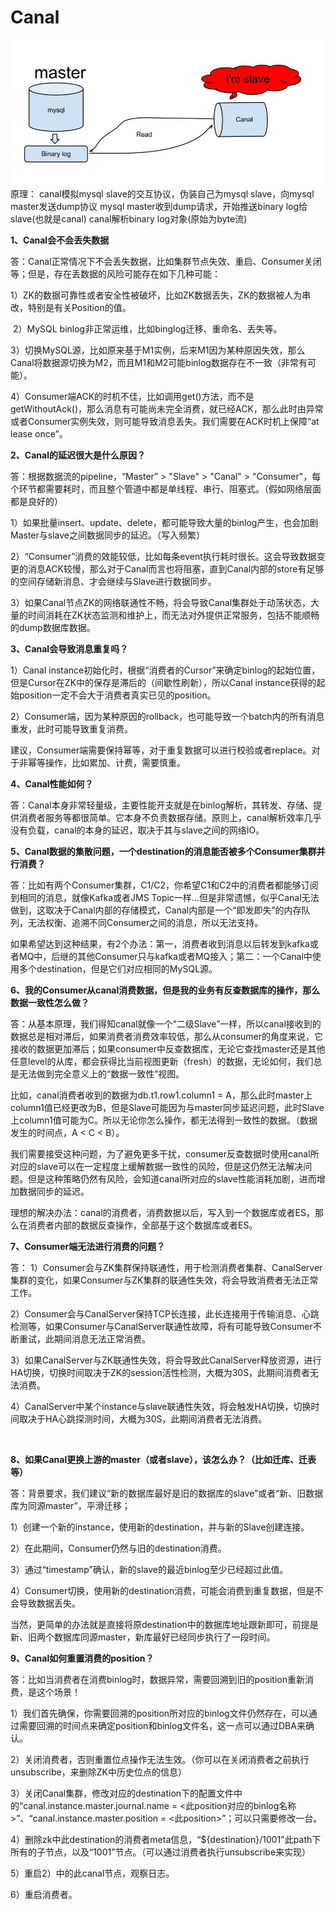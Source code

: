 # Canal

![img](images/687474703a2f2f646c2e69746579652e636f6d2f75706c6f61642f6174746163686d656e742f303038302f333130372f63383762363762612d333934632d333038362d393537372d3964623035626530346339352e6a7067)原理：
canal模拟mysql slave的交互协议，伪装自己为mysql slave，向mysql master发送dump协议
mysql master收到dump请求，开始推送binary log给slave(也就是canal)
canal解析binary log对象(原始为byte流)



 **1、Canal会不会丢失数据**

  答：Canal正常情况下不会丢失数据，比如集群节点失效、重启、Consumer关闭等；但是，存在丢数据的风险可能存在如下几种可能：

​    1）ZK的数据可靠性或者安全性被破坏，比如ZK数据丢失，ZK的数据被人为串改，特别是有关Position的值。

​    2）MySQL binlog非正常运维，比如binglog迁移、重命名、丢失等。

​    3）切换MySQL源，比如原来基于M1实例，后来M1因为某种原因失效，那么Canal将数据源切换为M2，而且M1和M2可能binlog数据存在不一致（非常有可能）。

​    4）Consumer端ACK的时机不佳，比如调用get()方法，而不是getWithoutAck()，那么消息有可能尚未完全消费，就已经ACK，那么此时由异常或者Consumer实例失效，则可能导致消息丢失。我们需要在ACK时机上保障“at lease once”。



 **2、Canal的延迟很大是什么原因？**

答：根据数据流的pipeline，“Master” > "Slave" > "Canal" > "Consumer"，每个环节都需要耗时，而且整个管道中都是单线程、串行、阻塞式。（假如网络层面都是良好的）

1）如果批量insert、update、delete，都可能导致大量的binlog产生，也会加剧Master与slave之间数据同步的延迟。（写入频繁）

2）“Consumer”消费的效能较低，比如每条event执行耗时很长。这会导致数据变更的消息ACK较慢，那么对于Canal而言也将阻塞，直到Canal内部的store有足够的空间存储新消息、才会继续与Slave进行数据同步。

3）如果Canal节点ZK的网络联通性不畅，将会导致Canal集群处于动荡状态，大量的时间消耗在ZK状态监测和维护上，而无法对外提供正常服务，包括不能顺畅的dump数据库数据。

 

**3、Canal会导致消息重复吗？**

1）Canal instance初始化时，根据“消费者的Cursor”来确定binlog的起始位置，但是Cursor在ZK中的保存是滞后的（间歇性刷新），所以Canal instance获得的起始position一定不会大于消费者真实已见的position。

2）Consumer端，因为某种原因的rollback，也可能导致一个batch内的所有消息重发，此时可能导致重复消费。

建议，Consumer端需要保持幂等，对于重复数据可以进行校验或者replace。对于非幂等操作，比如累加、计费，需要慎重。

 

**4、Canal性能如何？**

答：Canal本身非常轻量级，主要性能开支就是在binlog解析，其转发、存储、提供消费者服务等都很简单。它本身不负责数据存储。原则上，canal解析效率几乎没有负载，canal的本身的延迟，取决于其与slave之间的网络IO。

 

**5、Canal数据的集散问题，一个destination的消息能否被多个Consumer集群并行消费？**

答：比如有两个Consumer集群，C1/C2，你希望C1和C2中的消费者都能够订阅到相同的消息，就像Kafka或者JMS Topic一样...但是非常遗憾，似乎Canal无法做到，这取决于Canal内部的存储模式，Canal内部是一个“即发即失”的内存队列，无法权衡、追溯不同Consumer之间的消息，所以无法支持。

如果希望达到这种结果，有2个办法：第一，消费者收到消息以后转发到kafka或者MQ中，后继的其他Consumer只与kafka或者MQ接入；第二：一个Canal中使用多个destination，但是它们对应相同的MySQL源。



**6、我的Consumer从canal消费数据，但是我的业务有反查数据库的操作，那么数据一致性怎么做？**

答：从基本原理，我们得知canal就像一个“二级Slave”一样，所以canal接收到的数据总是相对滞后，如果消费者消费效率较低，那么从consumer的角度来说，它接收的数据更加滞后；如果consumer中反查数据库，无论它查找master还是其他任意level的从库，都会获得比当前视图更新（fresh）的数据，无论如何，我们总是无法做到完全意义上的“数据一致性”视图。

 比如，canal消费者收到的数据为db.t1.row1.column1 = A，那么此时master上column1值已经更改为B，但是Slave可能因为与master同步延迟问题，此时Slave上column1值可能为C。所以无论你怎么操作，都无法得到一致性的数据。（数据发生的时间点，A < C < B）。

 我们需要接受这种问题，为了避免更多干扰，consumer反查数据时使用canal所对应的slave可以在一定程度上缓解数据一致性的风险，但是这仍然无法解决问题。但是这种策略仍然有风险，会知道canal所对应的slave性能消耗加剧，进而增加数据同步的延迟。

理想的解决办法：canal的消费者，消费数据以后，写入到一个数据库或者ES，那么在消费者内部的数据反查操作，全部基于这个数据库或者ES。

 

**7、Consumer端无法进行消费的问题？**

答： 1）Consumer会与ZK集群保持联通性，用于检测消费者集群、CanalServer集群的变化，如果Consumer与ZK集群的联通性失效，将会导致消费者无法正常工作。

2）Consumer会与CanalServer保持TCP长连接，此长连接用于传输消息、心跳检测等，如果Consumer与CanalServer联通性故障，将有可能导致Consumer不断重试，此期间消息无法正常消费。

3）如果CanalServer与ZK联通性失效，将会导致此CanalServer释放资源，进行HA切换，切换时间取决于ZK的session活性检测，大概为30S，此期间消费者无法消费。

4）CanalServer中某个instance与slave联通性失效，将会触发HA切换，切换时间取决于HA心跳探测时间，大概为30S，此期间消费者无法消费。


​    

**8、如果Canal更换上游的master（或者slave），该怎么办？（比如迁库、迁表等）**

答：背景要求，我们建议“新的数据库最好是旧的数据库的slave”或者“新、旧数据库为同源master”，平滑迁移；

1）创建一个新的instance，使用新的destination，并与新的Slave创建连接。

2）在此期间，Consumer仍然与旧的destination消费。

3）通过“timestamp”确认，新的slave的最近binlog至少已经超过此值。

4）Consumer切换，使用新的destination消费，可能会消费到重复数据，但是不会导致数据丢失。

当然，更简单的办法就是直接将原destination中的数据库地址跟新即可，前提是新、旧两个数据库同源master，新库最好已经同步执行了一段时间。

 

**9、Canal如何重置消费的position？**

答：比如当消费者在消费binlog时，数据异常，需要回溯到旧的position重新消费，是这个场景！

1）我们首先确保，你需要回溯的position所对应的binlog文件仍然存在，可以通过需要回溯的时间点来确定position和binlog文件名，这一点可以通过DBA来确认。

2）关闭消费者，否则重置位点操作无法生效。（你可以在关闭消费者之前执行unsubscribe，来删除ZK中历史位点的信息）

3）关闭Canal集群，修改对应的destination下的配置文件中的“canal.instance.master.journal.name = <此position对应的binlog名称>”、“canal.instance.master.position = <此position>”；可以只需要修改一台。

4）删除zk中此destination的消费者meta信息，“${destination}/1001"此path下所有的子节点，以及“1001”节点。（可以通过消费者执行unsubscribe来实现）

5）重启2）中的此canal节点，观察日志。

6）重启消费者。



